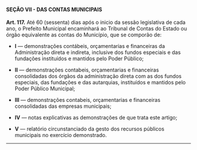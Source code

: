 #### SEÇÃO VII - DAS CONTAS MUNICIPAIS


**Art. 117.** Até 60 (sessenta) dias após o inicio da sessão legislativa de cada ano, o Prefeito Municipal encaminhará ao Tribunal de Contas do Estado ou órgão equivalente as contas do Município, que se comporão de:

- **I** — demonstrações contábeis, orçamentarias e financeiras da Administração direta e indireta, inclusive dos fundos especiais e das fundações instituídos e mantidos pelo Poder Público;

- **II** — demonstrações contabeis, orçamentarias e financeiras consolidadas dos órgãos da administração direta com as dos fundos especiais, das fundações e das autarquias, instituídos e mantidos pelo Poder Público Municipal;

- **III** — demonstrações contabeis, orçamentarias e financeiras consolidadas das empresas municipais;

- **IV** — notas explicativas as demonstrações de que trata este artigo;

- **V** — relatório circunstanciado da gesto dos recursos públicos municipais no exercício demonstrado. 

---